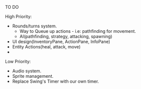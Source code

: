TO DO

High Priority:

- Rounds/turns system.
  - Way to Queue up actions - i.e: pathfinding for movement.
  - AI(pathfinding, strategy, attacking, spawning)
- UI design(InventoryPane, ActionPane, InfoPane)
- Entity Actions(heal, attack, move)
- 

Low Priority:

- Audio system.
- Sprite management.
- Replace Swing's Timer with our own timer.
